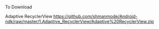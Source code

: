 To Download

Adaptive RecyclerView https://github.com/shmanmode/Android-ndk/raw/master/1.Adaptive_RecyclerView/Adaptive%20RecyclerView.zip
